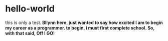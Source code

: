# hello-world
this is only a test.<b>
Bllynn here, just wanted to say how excited I am to begin my career as a programmer.  to begin, i must first complete school.  So, with that said, Off I GO!

